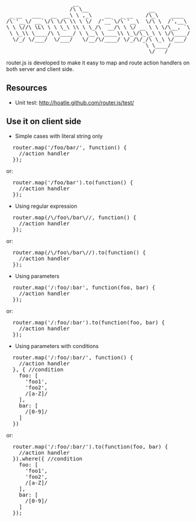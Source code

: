 <pre>
                     __
                    /\ \__                   __
 _ __   ___   __  __\ \ ,_\    __   _ __    /\_\    ____
/\`'__\/ __`\/\ \/\ \\ \ \/  /'__`\/\`'__\  \/\ \  /',__\
\ \ \//\ \L\ \ \ \_\ \\ \ \_/\  __/\ \ \/ __ \ \ \/\__, `\
 \ \_\\ \____/\ \____/ \ \__\ \____\\ \_\/\_\_\ \ \/\____/
  \/_/ \/___/  \/___/   \/__/\/____/ \/_/\/_/\ \_\ \/___/
                                            \ \____/
                                             \/___/
</pre>
router.js is developed to make it easy to map and route action handlers on both server and client side.

## Resources

* Unit test: http://hoatle.github.com/router.js/test/

## Use it on client side

* Simple cases with literal string only

<pre>
  router.map('/foo/bar/', function() {
    //action handler
  });
</pre>

or:

<pre>
  router.map('/foo/bar').to(function() {
    //action handler
  });
</pre>

* Using regular expression

<pre>
  router.map(/\/foo\/bar\//, function() {
    //action handler
  });
</pre>

or:

<pre>
  router.map(/\/foo\/bar\//).to(function() {
    //action handler
  });
</pre>

* Using parameters

<pre>
  router.map('/:foo/:bar', function(foo, bar) {
    //action handler
  });
</pre>

or:

<pre>
  router.map('/:foo/:bar').to(function(foo, bar) {
    //action handler
  });
</pre>


* Using parameters with conditions

<pre>
  router.map('/:foo/:bar/', function() {
    //action handler
  }, { //condition
    foo: [
      'foo1',
      'foo2',
      /[a-Z]/
    ],
    bar: [
      /[0-9]/
    ]
  })
</pre>

or:

<pre>
  router.map('/:foo/:bar/').to(function(foo, bar) {
    //action handler
  }).where({ //condition
    foo: [
      'foo1',
      'foo2',
      /[a-Z]/
    ],
    bar: [
      /[0-9]/
    ]
  });
</pre>


